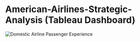 # American-Airlines-Strategic-Analysis (Tableau Dashboard)
![Domestic Airline Passenger Experience](https://user-images.githubusercontent.com/90951012/133878459-dc020e8c-dc34-4510-ac0f-ff047d401591.png)

